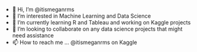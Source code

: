 - 👋 Hi, I’m @itismeganrms
- 👀 I’m interested in Machine Learning and Data Science
- 🌱 I’m currently learning R and Tableau and working on Kaggle projects
- 💞️ I’m looking to collaborate on any data science projects that might need assistance
- 📫 How to reach me ... @itismeganrms on Kaggle

<!---
itismeganrms/itismeganrms is a ✨ special ✨ repository because its `README.md` (this file) appears on your GitHub profile.
You can click the Preview link to take a look at your changes.
--->
